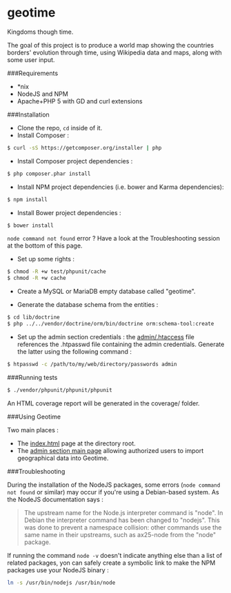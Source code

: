 geotime
=======
Kingdoms though time. 

The goal of this project is to produce a world map showing the countries borders' evolution through time, using Wikipedia data and maps, along with some user input.


###Requirements

* *nix
* NodeJS and NPM
* Apache+PHP 5 with GD and curl extensions


###Installation

* Clone the repo, ```cd``` inside of it.
* Install Composer : 
```bash
$ curl -sS https://getcomposer.org/installer | php
```
* Install Composer project dependencies : 
```bash
$ php composer.phar install
```

* Install NPM project dependencies (i.e. bower and Karma dependencies):
```bash
$ npm install
```

* Install Bower project dependencies :
```bash
$ bower install
```

`node command not found` error ? Have a look at the Troubleshooting session at the bottom of this page.

* Set up some rights : 
```bash
$ chmod -R +w test/phpunit/cache
$ chmod -R +w cache
```

* Create a MySQL or MariaDB empty database called "geotime".

* Generate the database schema from the entities :
```bash
$ cd lib/doctrine
$ php ../../vendor/doctrine/orm/bin/doctrine orm:schema-tool:create
```

* Set up the admin section credentials : the [admin/.htaccess](admin/.htaccess) file references the .htpasswd file containing the admin credentials. Generate the latter using the following command : 
```bash
$ htpasswd -c /path/to/my/web/directory/passwords admin
```

###Running tests

```bash
$ ./vendor/phpunit/phpunit/phpunit
```

An HTML coverage report will be generated in the coverage/ folder.

###Using Geotime

Two main places :
* The [index.html](index.html) page at the directory root.
* The [admin section main page](admin/index.php) allowing authorized users to import geographical data into Geotime.

###Troubleshooting

During the installation of the NodeJS packages, some errors (`node command not found` or similar) may occur if you're using a Debian-based system. As the NodeJS documentation says :
> The upstream name for the Node.js interpreter command is "node".
> In Debian the interpreter command has been changed to "nodejs".
> This was done to prevent a namespace collision: other commands use the same name in their upstreams, such as ax25-node from the "node" package.

If running the command ```node -v``` doesn't indicate anything else than a list of related packages, yon can safely create a symbolic link to make the NPM packages use your NodeJS binary :
```bash
ln -s /usr/bin/nodejs /usr/bin/node
```
